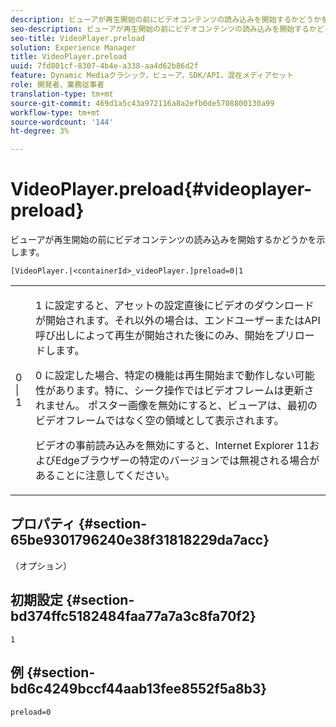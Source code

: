 ```yaml
---
description: ビューアが再生開始の前にビデオコンテンツの読み込みを開始するかどうかを示します。
seo-description: ビューアが再生開始の前にビデオコンテンツの読み込みを開始するかどうかを示します。
seo-title: VideoPlayer.preload
solution: Experience Manager
title: VideoPlayer.preload
uuid: 7fd801cf-8307-4b4e-a338-aa4d62b86d2f
feature: Dynamic Mediaクラシック，ビューア，SDK/API，混在メディアセット
role: 開発者、業務従事者
translation-type: tm+mt
source-git-commit: 469d1a5c43a972116a8a2efb0de5708800130a99
workflow-type: tm+mt
source-wordcount: '144'
ht-degree: 3%

---
```



# VideoPlayer.preload{#videoplayer-preload}

ビューアが再生開始の前にビデオコンテンツの読み込みを開始するかどうかを示します。

`[VideoPlayer.|<containerId>_videoPlayer.]preload=0|1`

<table id="table_AE7AAFA9B4374E31B51D06511EB96401"> 
 <tbody> 
  <tr> 
   <td colname="col1"> <p> <span class="codeph"> 0 | 1 </span> </p> </td> 
   <td colname="col2"> <p> <span class="codeph"> 1 </span>に設定すると、アセットの設定直後にビデオのダウンロードが開始されます。それ以外の場合は、エンドユーザーまたはAPI呼び出しによって再生が開始された後にのみ、開始をプリロードします。 </p> <p><span class="codeph"> 0 </span>に設定した場合、特定の機能は再生開始まで動作しない可能性があります。特に、シーク操作ではビデオフレームは更新されません。 ポスター画像を無効にすると、ビューアは、最初のビデオフレームではなく空の領域として表示されます。 </p> <p>ビデオの事前読み込みを無効にすると、Internet Explorer 11およびEdgeブラウザーの特定のバージョンでは無視される場合があることに注意してください。 </p> </td> 
  </tr> 
 </tbody> 
</table>

## プロパティ {#section-65be9301796240e38f31818229da7acc}

（オプション）

## 初期設定 {#section-bd374ffc5182484faa77a7a3c8fa70f2}

`1`

## 例 {#section-bd6c4249bccf44aab13fee8552f5a8b3}

`preload=0`
